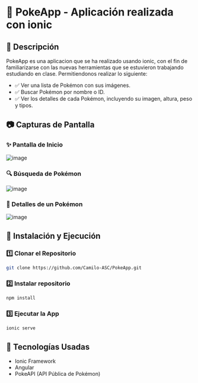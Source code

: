 # 📱 PokeApp - Aplicación realizada con ionic

## 📝 Descripción
PokeApp es una aplicacion que se ha realizado usando ionic, con el fin de familiarizarse con las nuevas herramientas que se estuvieron trabajando estudiando en clase. Permitiendonos realizar lo siguiente:

- ✅ Ver una lista de Pokémon con sus imágenes.
- ✅ Buscar Pokémon por nombre o ID.
- ✅ Ver los detalles de cada Pokémon, incluyendo su imagen, altura, peso y tipos.

## 📷 Capturas de Pantalla
### ✨ Pantalla de Inicio
![image](https://github.com/user-attachments/assets/52a9d26a-8cd0-4d43-ab03-23806025e829)
### 🔍 Búsqueda de Pokémon
![image](https://github.com/user-attachments/assets/27b02df6-71fb-4b08-bb71-a09d2320beba)
### 🔎 Detalles de un Pokémon
![image](https://github.com/user-attachments/assets/6676284c-00f8-4398-ba31-54523fa7e799)

## 🚀 Instalación y Ejecución
### 1️⃣ Clonar el Repositorio  
```sh
git clone https://github.com/Camilo-ASC/PokeApp.git
```
### 2️⃣ Instalar repositorio  
```sh
npm install
```
### 3️⃣ Ejecutar la App
```sh
ionic serve
```
## 🔧 Tecnologías Usadas
- Ionic Framework
- Angular
- PokeAPI (API Pública de Pokémon)


